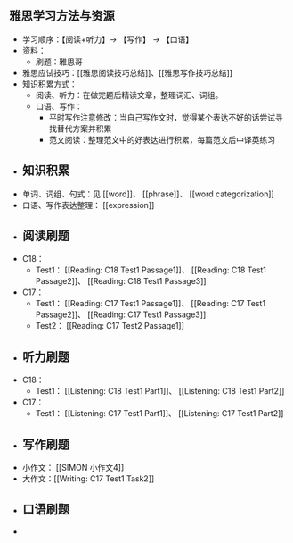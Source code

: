 ## 雅思学习方法与资源
- 学习顺序：【阅读+听力】-> 【写作】 -> 【口语】
- 资料：
	- 刷题：雅思哥
- 雅思应试技巧：[[雅思阅读技巧总结]]、[[雅思写作技巧总结]]
- 知识积累方式：
	- 阅读、听力：在做完题后精读文章，整理词汇、词组。
	- 口语、写作：
		- 平时写作注意修改：当自己写作文时，觉得某个表达不好的话尝试寻找替代方案并积累
		- 范文阅读：整理范文中的好表达进行积累，每篇范文后中译英练习
- ## 知识积累
- 单词、词组、句式：见 [[word]]、 [[phrase]]、 [[word categorization]]
- 口语、写作表达整理： [[expression]]
- ## 阅读刷题
- C18：
	- Test1： [[Reading: C18 Test1 Passage1]]、 [[Reading: C18 Test1 Passage2]]、 [[Reading: C18 Test1 Passage3]]
- C17：
	- Test1： [[Reading: C17 Test1 Passage1]]、 [[Reading: C17 Test1 Passage2]]、 [[Reading: C17 Test1 Passage3]]
	- Test2： [[Reading: C17 Test2 Passage1]]
- ## 听力刷题
- C18：
	- Test1： [[Listening: C18 Test1 Part1]]、 [[Listening: C18 Test1 Part2]]
- C17：
	- Test1： [[Listening: C17 Test1 Part1]]、 [[Listening: C17 Test1 Part2]]
- ## 写作刷题
- 小作文： [[SIMON 小作文4]]
- 大作文：[[Writing: C17 Test1 Task2]]
- ## 口语刷题
-